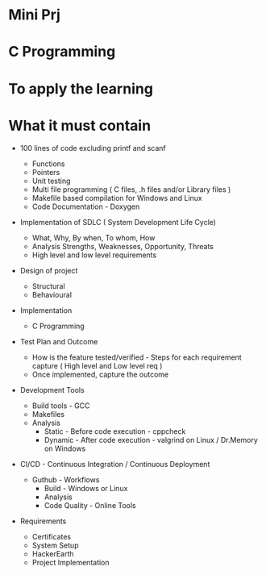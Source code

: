 # Mini Prj
# C Programming
# To apply the learning

# What it must contain
* 100 lines of code excluding printf and scanf
  * Functions
  * Pointers
  * Unit testing
  * Multi file programming ( C files, .h files and/or Library files )
  * Makefile based compilation for Windows and Linux
  * Code Documentation - Doxygen

* Implementation of SDLC ( System Development Life Cycle)
  * What, Why, By when, To whom, How
  * Analysis Strengths, Weaknesses, Opportunity, Threats
  * High level and low level requirements

* Design of project
  * Structural
  * Behavioural

* Implementation
  * C Programming
  
* Test Plan and Outcome
  * How is the feature tested/verified - Steps for each requirement capture ( High level and Low level req )
  * Once implemented, capture the outcome

* Development Tools
  * Build tools - GCC
  * Makefiles
  * Analysis
    * Static - Before code execution - cppcheck
    * Dynamic - After code execution - valgrind on Linux / Dr.Memory on Windows
* CI/CD - Continuous Integration / Continuous Deployment
  * Guthub - Workflows
    * Build - Windows or Linux
    * Analysis
    * Code Quality - Online Tools

* Requirements
  * Certificates
  * System Setup
  * HackerEarth
  * Project Implementation

